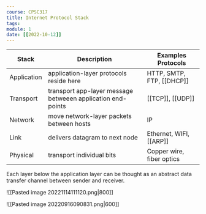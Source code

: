 ```yaml
---
course: CPSC317
title: Internet Protocol Stack
tags:
module: 1
date: [[2022-10-12]]
---
```


| Stack       | Description                                                 | Examples Protocols        |
| ----------- | ----------------------------------------------------------- | ------------------------- |
| Application | application-layer protocols reside here                     | HTTP, SMTP, FTP, [[DHCP]] |
| Transport   | transport app-layer message betweeen application end-points | [[TCP]], [[UDP]]          |
| Network     | move network-layer packets between hosts                    | IP                        |
| Link        | delivers datagram to next node                              | Ethernet, WIFI, [[ARP]]   |
| Physical    | transport individual bits                                   | Copper wire, fiber optics |

Each layer below the application layer can be thought as an abstract data transfer channel
between sender and receiver.

![[Pasted image 20221114111120.png|800]]

![[Pasted image 20220916090831.png|600]]